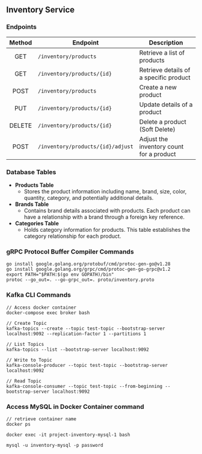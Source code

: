## Inventory Service

### Endpoints

| Method | Endpoint                          | Description                              |
| :----: | --------------------------------- | ---------------------------------------- |
|  GET   | `/inventory/products`             | Retrieve a list of products              |
|  GET   | `/inventory/products/{id}`        | Retrieve details of a specific product   |
|  POST  | `/inventory/products`             | Create a new product                     |
|  PUT   | `/inventory/products/{id}`        | Update details of a product              |
| DELETE | `/inventory/products/{id}`        | Delete a product (Soft Delete)           |
|  POST  | `/inventory/products/{id}/adjust` | Adjust the inventory count for a product |

### Database Tables

- **Products Table**
  - Stores the product information including name, brand, size, color, quantity, category, and potentially additional details.
- **Brands Table**
  - Contains brand details associated with products. Each product can have a relationship with a brand through a foreign key reference.
- **Categories Table**
  - Holds category information for products. This table establishes the category relationship for each product.

### gRPC Protocol Buffer Compiler Commands

```
go install google.golang.org/protobuf/cmd/protoc-gen-go@v1.28
go install google.golang.org/grpc/cmd/protoc-gen-go-grpc@v1.2
export PATH="$PATH:$(go env GOPATH)/bin"
protoc --go_out=. --go-grpc_out=. proto/inventory.proto
```

### Kafka CLI Commands

```
// Access docker container
docker-compose exec broker bash

// Create Topic
kafka-topics --create --topic test-topic --bootstrap-server localhost:9092 --replication-factor 1 --partitions 1

// List Topics
kafka-topics --list --bootstrap-server localhost:9092

// Write to Topic
kafka-console-producer --topic test-topic --bootstrap-server localhost:9092

// Read Topic
kafka-console-consumer --topic test-topic --from-beginning --bootstrap-server localhost:9092
```

### Access MySQL in Docker Container command

```
// retrieve container name
docker ps

docker exec -it project-inventory-mysql-1 bash

mysql -u inventory-mysql -p password
```